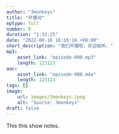 ```yaml
---
author: "3monkeys"
title: "开播词"
eptype: full
number: 0
duration: "1:33:25"
date: "2022-08-16 16:16:16 +08:00"
short_description: "我们开播啦，欢迎收听。"
mp3:
    asset_link: "episode-000.mp3"
    length: 123123
aac:
    asset_link: "episode-000.m4a"
    length: 123123
tags: []
image:
    url: images/3monkeys.jpeg
    alt: "Source: 3monkeys"
draft: false
---
```


This this show notes.
